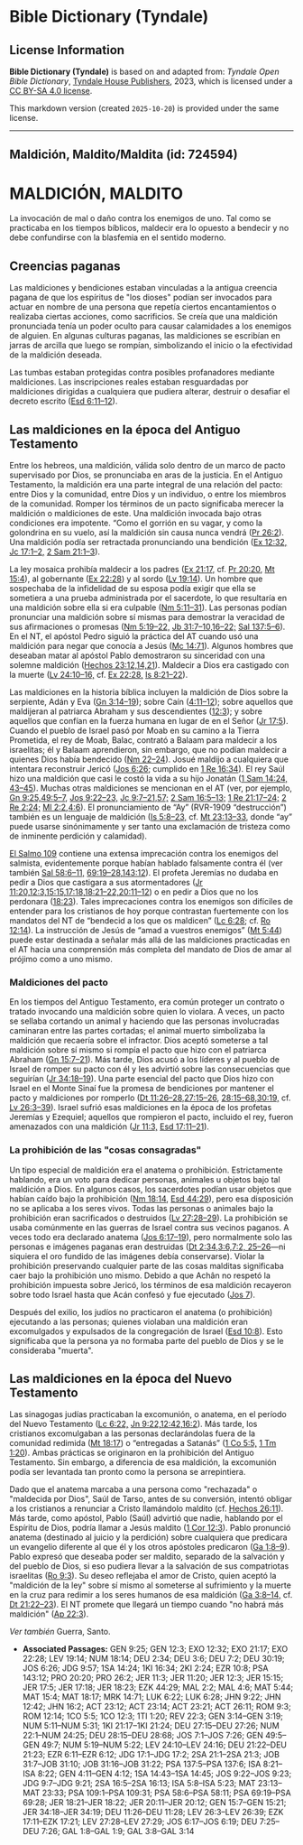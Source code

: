 # Bible Dictionary (Tyndale)

## License Information

**Bible Dictionary (Tyndale)** is based on and adapted from: _Tyndale Open Bible Dictionary_, [Tyndale House Publishers](https://tyndaleopenresources.com/), 2023, which is licensed under a [CC BY-SA 4.0 license](https://creativecommons.org/licenses/by-sa/4.0/legalcode.en).

This markdown version (created `2025-10-20`) is provided under the same license.



--------------------------------

## Maldición, Maldito/Maldita (id: 724594)

MALDICIÓN, MALDITO
==================

La invocación de mal o daño contra los enemigos de uno. Tal como se practicaba en los tiempos bíblicos, maldecir era lo opuesto a bendecir y no debe confundirse con la blasfemia en el sentido moderno.

Creencias paganas
-----------------

Las maldiciones y bendiciones estaban vinculadas a la antigua creencia pagana de que los espíritus de "los dioses" podían ser invocados para actuar en nombre de una persona que repetía ciertos encantamientos o realizaba ciertas acciones, como sacrificios. Se creía que una maldición pronunciada tenía un poder oculto para causar calamidades a los enemigos de alguien. En algunas culturas paganas, las maldiciones se escribían en jarras de arcilla que luego se rompían, simbolizando el inicio o la efectividad de la maldición deseada.

Las tumbas estaban protegidas contra posibles profanadores mediante maldiciones. Las inscripciones reales estaban resguardadas por maldiciones dirigidas a cualquiera que pudiera alterar, destruir o desafiar el decreto escrito ([Esd 6:11–12](https://ref.ly/Ezra6:11-Ezra6:12)).

Las maldiciones en la época del Antiguo Testamento
--------------------------------------------------

Entre los hebreos, una maldición, válida solo dentro de un marco de pacto supervisado por Dios, se pronunciaba en aras de la justicia. En el Antiguo Testamento, la maldición era una parte integral de una relación del pacto: entre Dios y la comunidad, entre Dios y un individuo, o entre los miembros de la comunidad. Romper los términos de un pacto significaba merecer la maldición o maldiciones de este. Una maldición invocada bajo otras condiciones era impotente. “Como el gorrión en su vagar, y como la golondrina en su vuelo, así la maldición sin causa nunca vendrá ([Pr 26:2](https://ref.ly/Prov26:2)). Una maldición podía ser retractada pronunciando una bendición ([Ex 12:32,](https://ref.ly/Exod12:32) [Jc 17:1–2,](https://ref.ly/Judg17:1-Judg17:2) [2 Sam 21:1–3](https://ref.ly/2Sam21:1-2Sam21:3)).

La ley mosaica prohibía maldecir a los padres ([Ex 21:17,](https://ref.ly/Exod21:17) cf. [Pr 20:20,](https://ref.ly/Prov20:20) [Mt 15:4](https://ref.ly/Matt15:4)), al gobernante ([Ex 22:28](https://ref.ly/Exod22:28)) y al sordo ([Lv 19:14](https://ref.ly/Lev19:14)). Un hombre que sospechaba de la infidelidad de su esposa podía exigir que ella se sometiera a una prueba administrada por el sacerdote, lo que resultaría en una maldición sobre ella si era culpable ([Nm 5:11–31](https://ref.ly/Num5:11-Num5:31)). Las personas podían pronunciar una maldición sobre sí mismas para demostrar la veracidad de sus afirmaciones o promesas ([Nm 5:19–22,](https://ref.ly/Num5:19-Num5:22) [Jb 31:7–10,16–22;](https://ref.ly/Job31:7-Job31:10,Job31:16-Job31:22) [Sal 137:5–6](https://ref.ly/Ps137:5-Ps137:6)). En el NT, el apóstol Pedro siguió la práctica del AT cuando usó una maldición para negar que conocía a Jesús ([Mc 14:71](https://ref.ly/Mark14:71)). Algunos hombres que deseaban matar al apóstol Pablo demostraron su sinceridad con una solemne maldición ([Hechos 23:12,14,21](https://ref.ly/Acts23:12,Acts23:14,Acts23:21)). Maldecir a Dios era castigado con la muerte ([Lv 24:10–16,](https://ref.ly/Lev24:10-Lev24:16) cf. [Ex 22:28,](https://ref.ly/Exod22:28) [Is 8:21–22](https://ref.ly/Isa8:21-Isa8:22)).

Las maldiciones en la historia bíblica incluyen la maldición de Dios sobre la serpiente, Adán y Eva ([Gn 3:14–19](https://ref.ly/Gen3:14-Gen3:19)); sobre Caín ([4:11–12](https://ref.ly/Gen4:11-Gen4:12)); sobre aquellos que maldijeran al patriarca Abraham y sus descendientes ([12:3](https://ref.ly/Gen12:3)); y sobre aquellos que confían en la fuerza humana en lugar de en el Señor ([Jr 17:5](https://ref.ly/Jer17:5)). Cuando el pueblo de Israel pasó por Moab en su camino a la Tierra Prometida, el rey de Moab, Balac, contrató a Balaam para maldecir a los israelitas; él y Balaam aprendieron, sin embargo, que no podían maldecir a quienes Dios había bendecido ([Nm 22–24](https://ref.ly/Num22:1-Num24:25)). Josué maldijo a cualquiera que intentara reconstruir Jericó ([Jos 6:26](https://ref.ly/Josh6:26); cumplido en [1 Re 16:34](https://ref.ly/1Kgs16:34)). El rey Saúl hizo una maldición que casi le costó la vida a su hijo Jonatán ([1 Sam 14:24, 43–45](https://ref.ly/1Sam14:24,1Sam14:43-1Sam14:45)). Muchas otras maldiciones se mencionan en el AT (ver, por ejemplo, [Gn 9:25,](https://ref.ly/Gen9:25)[49:5–7,](https://ref.ly/Gen49:5-Gen49:7) [Jos 9:22–23,](https://ref.ly/Josh9:22-Josh9:23) [Jc 9:7–21,57;](https://ref.ly/Judg9:7-Judg9:21,Judg9:57) [2 Sam 16:5–13;](https://ref.ly/2Sam16:5-2Sam16:13) [1 Re 21:17–24;](https://ref.ly/1Kgs21:17-1Kgs21:24) [2 Re 2:24;](https://ref.ly/2Kgs2:24) [Ml 2:2](https://ref.ly/Mal2:2),[4:6](https://ref.ly/Mal4:6)). El pronunciamiento de “Ay” (RVR\-1909 “destrucción”) también es un lenguaje de maldición ([Is 5:8–23,](https://ref.ly/Isa5:8-Isa5:23) cf. [Mt 23:13–33](https://ref.ly/Matt23:13-Matt23:33), donde “ay” puede usarse sinónimamente y ser tanto una exclamación de tristeza como de inminente perdición y calamidad).

[El Salmo 109](https://ref.ly/Ps109:1-Ps109:31) contiene una extensa imprecación contra los enemigos del salmista, evidentemente porque habían hablado falsamente contra él (ver también [Sal 58:6–11,](https://ref.ly/Ps58:6-Ps58:11) [69:19–28,](https://ref.ly/Ps69:19-Ps69:28)[143:12](https://ref.ly/Ps143:12)). El profeta Jeremías no dudaba en pedir a Dios que castigara a sus atormentadores ([Jr 11:20,](https://ref.ly/Jer11:20)[12:3,](https://ref.ly/Jer12:3)[15:15,](https://ref.ly/Jer15:15)[17:18,](https://ref.ly/Jer17:18)[18:21–22,](https://ref.ly/Jer18:21-Jer18:22)[20:11–12](https://ref.ly/Jer20:11-Jer20:12)) o en pedir a Dios que no los perdonara ([18:23](https://ref.ly/Jer18:23)). Tales imprecaciones contra los enemigos son difíciles de entender para los cristianos de hoy porque contrastan fuertemente con los mandatos del NT de “bendecid a los que os maldicen” ([Lc 6:28](https://ref.ly/Luke6:28); cf. [Ro 12:14](https://ref.ly/Rom12:14)). La instrucción de Jesús de “amad a vuestros enemigos” ([Mt 5:44](https://ref.ly/Matt5:44)) puede estar destinada a señalar más allá de las maldiciones practicadas en el AT hacia una comprensión más completa del mandato de Dios de amar al prójimo como a uno mismo.

### Maldiciones del pacto

En los tiempos del Antiguo Testamento, era común proteger un contrato o tratado invocando una maldición sobre quien lo violara. A veces, un pacto se sellaba cortando un animal y haciendo que las personas involucradas caminaran entre las partes cortadas; el animal muerto simbolizaba la maldición que recaería sobre el infractor. Dios aceptó someterse a tal maldición sobre sí mismo si rompía el pacto que hizo con el patriarca Abraham ([Gn 15:7–21](https://ref.ly/Gen15:7-Gen15:21)). Más tarde, Dios acusó a los líderes y al pueblo de Israel de romper su pacto con él y les advirtió sobre las consecuencias que seguirían ([Jr 34:18–19](https://ref.ly/Jer34:18-Jer34:19)). Una parte esencial del pacto que Dios hizo con Israel en el Monte Sinaí fue la promesa de bendiciones por mantener el pacto y maldiciones por romperlo ([Dt 11:26–28,](https://ref.ly/Deut11:26-Deut11:28)[27:15–26](https://ref.ly/Deut27:15-Deut27:26), [28:15–68,](https://ref.ly/Deut28:15-Deut28:68)[30:19,](https://ref.ly/Deut30:19) cf. [Lv 26:3–39](https://ref.ly/Lev26:3-Lev26:39)). Israel sufrió esas maldiciones en la época de los profetas Jeremías y Ezequiel; aquellos que rompieron el pacto, incluido el rey, fueron amenazados con una maldición ([Jr 11:3,](https://ref.ly/Jer11:3) [Esd 17:11–21](https://ref.ly/Ezek17:11-Ezek17:21)).

### La prohibición de las "cosas consagradas"

Un tipo especial de maldición era el anatema o prohibición. Estrictamente hablando, era un voto para dedicar personas, animales u objetos bajo tal maldición a Dios. En algunos casos, los sacerdotes podían usar objetos que habían caído bajo la prohibición ([Nm 18:14,](https://ref.ly/Num18:14) [Esd 44:29](https://ref.ly/Ezek44:29)), pero esa disposición no se aplicaba a los seres vivos. Todas las personas o animales bajo la prohibición eran sacrificados o destruidos ([Lv 27:28–29](https://ref.ly/Lev27:28-Lev27:29)). La prohibición se usaba comúnmente en las guerras de Israel contra sus vecinos paganos. A veces todo era declarado anatema ([Jos 6:17–19](https://ref.ly/Josh6:17-Josh6:19)), pero normalmente solo las personas e imágenes paganas eran destruidas ([Dt 2:34,](https://ref.ly/Deut2:34)[3:6,](https://ref.ly/Deut3:6)[7:2, 25–26](https://ref.ly/Deut7:2,Deut7:25-Deut7:26)—ni siquiera el oro fundido de las imágenes debía conservarse). Violar la prohibición preservando cualquier parte de las cosas malditas significaba caer bajo la prohibición uno mismo. Debido a que Achân no respetó la prohibición impuesta sobre Jericó, los términos de esa maldición recayeron sobre todo Israel hasta que Acán confesó y fue ejecutado ([Jos 7](https://ref.ly/Josh7:1-Josh7:26)).

Después del exilio, los judíos no practicaron el anatema (o prohibición) ejecutando a las personas; quienes violaban una maldición eran excomulgados y expulsados de la congregación de Israel ([Esd 10:8](https://ref.ly/Ezra10:8)). Esto significaba que la persona ya no formaba parte del pueblo de Dios y se le consideraba "muerta".

Las maldiciones en la época del Nuevo Testamento
------------------------------------------------

Las sinagogas judías practicaban la excomunión, o anatema, en el período del Nuevo Testamento ([Lc 6:22,](https://ref.ly/Luke6:22) [Jn 9:22,](https://ref.ly/John9:22)[12:42,](https://ref.ly/John12:42)[16:2](https://ref.ly/John16:2)). Más tarde, los cristianos excomulgaban a las personas declarándolas fuera de la comunidad redimida ([Mt 18:17](https://ref.ly/Matt18:17)) o “entregadas a Satanás” ([1 Co 5:5,](https://ref.ly/1Cor5:5) [1 Tm 1:20](https://ref.ly/1Tim1:20)). Ambas prácticas se originaron en la prohibición del Antiguo Testamento. Sin embargo, a diferencia de esa maldición, la excomunión podía ser levantada tan pronto como la persona se arrepintiera.

Dado que el anatema marcaba a una persona como "rechazada" o "maldecida por Dios", Saúl de Tarso, antes de su conversión, intentó obligar a los cristianos a renunciar a Cristo llamándolo maldito (cf. [Hechos 26:11](https://ref.ly/Acts26:11)). Más tarde, como apóstol, Pablo (Saúl) advirtió que nadie, hablando por el Espíritu de Dios, podría llamar a Jesús maldito ([1 Cor 12:3](https://ref.ly/1Cor12:3)). Pablo pronunció anatema (destinado al juicio y la perdición) sobre cualquiera que predicara un evangelio diferente al que él y los otros apóstoles predicaron ([Ga 1:8–9](https://ref.ly/Gal1:8-Gal1:9)). Pablo expresó que deseaba poder ser maldito, separado de la salvación y del pueblo de Dios, si eso pudiera llevar a la salvación de sus compatriotas israelitas ([Ro 9:3](https://ref.ly/Rom9:3)). Su deseo reflejaba el amor de Cristo, quien aceptó la "maldición de la ley" sobre sí mismo al someterse al sufrimiento y la muerte en la cruz para redimir a los seres humanos de esa maldición ([Ga 3:8–14,](https://ref.ly/Gal3:8-Gal3:14) cf. [Dt 21:22–23](https://ref.ly/Deut21:22-Deut21:23)). El NT promete que llegará un tiempo cuando "no habrá más maldición" ([Ap 22:3](https://ref.ly/Rev22:3)).

*Ver también* Guerra, Santo.

* **Associated Passages:** GEN 9:25; GEN 12:3; EXO 12:32; EXO 21:17; EXO 22:28; LEV 19:14; NUM 18:14; DEU 2:34; DEU 3:6; DEU 7:2; DEU 30:19; JOS 6:26; JDG 9:57; 1SA 14:24; 1KI 16:34; 2KI 2:24; EZR 10:8; PSA 143:12; PRO 20:20; PRO 26:2; JER 11:3; JER 11:20; JER 12:3; JER 15:15; JER 17:5; JER 17:18; JER 18:23; EZK 44:29; MAL 2:2; MAL 4:6; MAT 5:44; MAT 15:4; MAT 18:17; MRK 14:71; LUK 6:22; LUK 6:28; JHN 9:22; JHN 12:42; JHN 16:2; ACT 23:12; ACT 23:14; ACT 23:21; ACT 26:11; ROM 9:3; ROM 12:14; 1CO 5:5; 1CO 12:3; 1TI 1:20; REV 22:3; GEN 3:14–GEN 3:19; NUM 5:11–NUM 5:31; 1KI 21:17–1KI 21:24; DEU 27:15–DEU 27:26; NUM 22:1–NUM 24:25; DEU 28:15–DEU 28:68; JOS 7:1–JOS 7:26; GEN 49:5–GEN 49:7; NUM 5:19–NUM 5:22; LEV 24:10–LEV 24:16; DEU 21:22–DEU 21:23; EZR 6:11–EZR 6:12; JDG 17:1–JDG 17:2; 2SA 21:1–2SA 21:3; JOB 31:7–JOB 31:10; JOB 31:16–JOB 31:22; PSA 137:5–PSA 137:6; ISA 8:21–ISA 8:22; GEN 4:11–GEN 4:12; 1SA 14:43–1SA 14:45; JOS 9:22–JOS 9:23; JDG 9:7–JDG 9:21; 2SA 16:5–2SA 16:13; ISA 5:8–ISA 5:23; MAT 23:13–MAT 23:33; PSA 109:1–PSA 109:31; PSA 58:6–PSA 58:11; PSA 69:19–PSA 69:28; JER 18:21–JER 18:22; JER 20:11–JER 20:12; GEN 15:7–GEN 15:21; JER 34:18–JER 34:19; DEU 11:26–DEU 11:28; LEV 26:3–LEV 26:39; EZK 17:11–EZK 17:21; LEV 27:28–LEV 27:29; JOS 6:17–JOS 6:19; DEU 7:25–DEU 7:26; GAL 1:8–GAL 1:9; GAL 3:8–GAL 3:14

